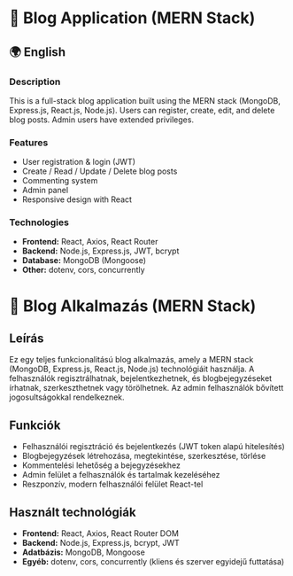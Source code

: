 # 📝 Blog Application (MERN Stack)

## 🌍 English

### Description
This is a full-stack blog application built using the MERN stack (MongoDB, Express.js, React.js, Node.js). Users can register, create, edit, and delete blog posts. Admin users have extended privileges.

### Features
- User registration & login (JWT)
- Create / Read / Update / Delete blog posts
- Commenting system
- Admin panel
- Responsive design with React

### Technologies
- **Frontend:** React, Axios, React Router
- **Backend:** Node.js, Express.js, JWT, bcrypt
- **Database:** MongoDB (Mongoose)
- **Other:** dotenv, cors, concurrently

# 📝 Blog Alkalmazás (MERN Stack)

## Leírás

Ez egy teljes funkcionalitású blog alkalmazás, amely a MERN stack (MongoDB, Express.js, React.js, Node.js) technológiáit használja. A felhasználók regisztrálhatnak, bejelentkezhetnek, és blogbejegyzéseket írhatnak, szerkeszthetnek vagy törölhetnek. Az admin felhasználók bővített jogosultságokkal rendelkeznek.

## Funkciók

- Felhasználói regisztráció és bejelentkezés (JWT token alapú hitelesítés)
- Blogbejegyzések létrehozása, megtekintése, szerkesztése, törlése
- Kommentelési lehetőség a bejegyzésekhez
- Admin felület a felhasználók és tartalmak kezeléséhez
- Reszponzív, modern felhasználói felület React-tel

## Használt technológiák

- **Frontend:** React, Axios, React Router DOM
- **Backend:** Node.js, Express.js, bcrypt, JWT
- **Adatbázis:** MongoDB, Mongoose
- **Egyéb:** dotenv, cors, concurrently (kliens és szerver egyidejű futtatása)
